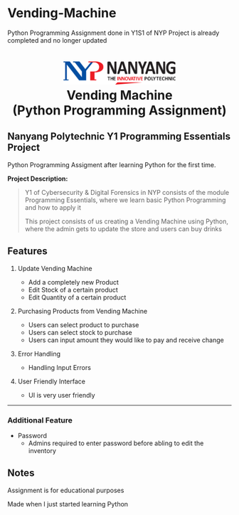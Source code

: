 # Vending-Machine

Python Programming Assignment done in Y1S1 of NYP
Project is already completed and no longer updated

<h1 align="center">
    <img src="nyplogo.png" style="width: 50%; height: auto;" alt="NYP logo">
    <br>
    Vending Machine
    <br>
    (Python Programming Assignment)
</h1>

## Nanyang Polytechnic Y1 Programming Essentials Project
Python Programming Assigment after learning Python for the first time.

**Project Description:**

>Y1 of Cybersecurity & Digital Forensics in NYP consists of the module Programming Essentials, where we learn basic Python Programming and how to apply it
>
>This project consists of us creating a Vending Machine using Python, where the admin gets to update the store and users can buy drinks 

## Features
1. Update Vending Machine
    - Add a completely new Product
    - Edit Stock of a certain product
    - Edit Quantity of a certain product

2. Purchasing Products from Vending Machine
    - Users can select product to purchase
    - Users can select stock to purchase
    - Users can input amount they would like to pay and receive change

3. Error Handling
    - Handling Input Errors

4. User Friendly Interface
    - UI is very user friendly

---
### Additional Feature

- Password 
    - Admins required to enter password before abling to edit the inventory

## Notes

Assignment is for educational purposes

Made when I just started learning Python
